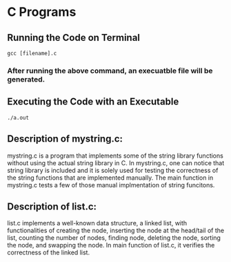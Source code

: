 # C Programs

## Running the Code on Terminal
```
gcc [filename].c
```
### After running the above command, an execuatble file will be generated.
## Executing the Code with an Executable
```
./a.out
```

## Description of mystring.c:

mystring.c is a program that implements some of the string library functions without using the actual string library in C. In mystring.c, one can notice that string library is included and it is solely used for testing the correctness of the string functions that are implemented manually. The main function in mystring.c tests a few of those manual implmentation of string funcitons.

## Description of list.c:

list.c implements a well-known data structure, a linked list, with functionalities of creating the node, inserting the node at the head/tail of the list, counting the number of nodes, finding node, deleting the node, sorting the node, and swapping the node. In main function of list.c, it verifies the correctness of the linked list.

